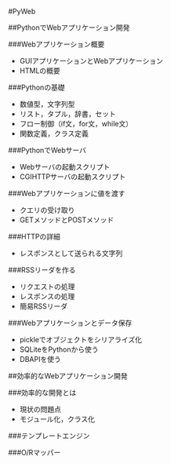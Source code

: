 #PyWeb

##PythonでWebアプリケーション開発

###Webアプリケーション概要
* GUIアプリケーションとWebアプリケーション
* HTMLの概要

###Pythonの基礎
* 数値型，文字列型
* リスト，タプル，辞書，セット
* フロー制御（if文，for文，while文）
* 関数定義，クラス定義

###PythonでWebサーバ
* Webサーバの起動スクリプト
* CGIHTTPサーバの起動スクリプト

###Webアプリケーションに値を渡す
* クエリの受け取り
* GETメソッドとPOSTメソッド

###HTTPの詳細
* レスポンスとして送られる文字列

###RSSリーダを作る
* リクエストの処理
* レスポンスの処理
* 簡易RSSリーダ

###Webアプリケーションとデータ保存
* pickleでオブジェクトをシリアライズ化
* SQLiteをPythonから使う
* DBAPIを使う

##効率的なWebアプリケーション開発

###効率的な開発とは
* 現状の問題点
* モジュール化，クラス化

###テンプレートエンジン

###O/Rマッパー
